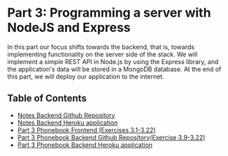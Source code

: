 # Part 3: Programming a server with NodeJS and Express

In this part our focus shifts towards the backend, that is, towards implementing functionality on the server side of 
the stack. We will implement a simple REST API in Node.js by using the Express library, and the application's data will 
be stored in a MongoDB database. At the end of this part, we will deploy our application to the internet.

## Table of Contents
- [Notes Backend Github Repository](https://github.com/ArKane-6418/FSO-notes-backend)
- [Notes Backend Heroku application](https://murmuring-woodland-35589.herokuapp.com/)
- [Part 3 Phonebook Frontend (Exercises 3.1-3.22)](https://github.com/ArKane-6418/Full-Stack-Open-2021/tree/main/part2/phonebook)
- [Part 3 Phonebook Backend Github Repository(Exercise 3.9-3.22)](https://github.com/ArKane-6418/FSO-part3-phonebook-backend)
- [Part 3 Phonebook Backend Heroku application](https://guarded-lake-17532.herokuapp.com/)